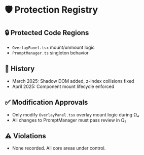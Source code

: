 # 🛡️ Protection Registry

## 🔒 Protected Code Regions
- `OverlayPanel.tsx` mount/unmount logic
- `PromptManager.ts` singleton behavior

## 📜 History
- March 2025: Shadow DOM added, z-index collisions fixed
- April 2025: Component mount lifecycle enforced

## ✅ Modification Approvals
- Only modify `OverlayPanel.tsx` overlay mount logic during Ω₄
- All changes to PromptManager must pass review in Ω₅

## ⚠️ Violations
- None recorded. All core areas under control.
